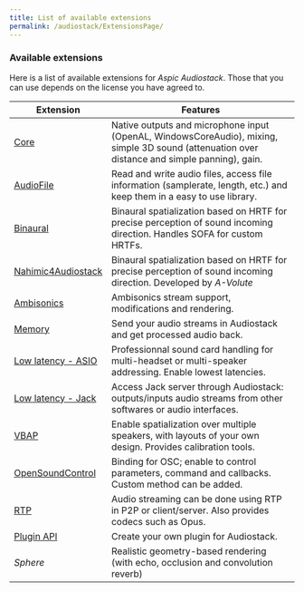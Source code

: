 ```yaml
---
title: List of available extensions
permalink: /audiostack/ExtensionsPage/
---
```


### Available extensions
 
Here is a list of available extensions for *Aspic Audiostack*. Those that you can use depends on the license you have agreed to.

| Extension 	| Features 	|
| -----			| -----		|
| [Core](../Core) 		| Native outputs and microphone input (OpenAL, WindowsCoreAudio), mixing, simple 3D sound (attenuation over distance and simple panning), gain. |
| [AudioFile](../AudioFile)			| Read and write audio files, access file information (samplerate, length, etc.) and keep them in a easy to use library. |
| [Binaural](../Binaural)			| Binaural spatialization based on HRTF for precise perception of sound incoming direction.	Handles SOFA for custom HRTFs. |
| [Nahimic4Audiostack](../Nahimic)	| Binaural spatialization based on HRTF for precise perception of sound incoming direction. Developed by *A-Volute* |
| [Ambisonics](../extensions/Ambisonics)		| Ambisonics stream support, modifications and rendering. |
| [Memory](../Memory)				| Send your audio streams in Audiostack and get processed audio back. |
| [Low latency - ASIO](../Asio)		| Professionnal sound card handling for multi-headset or multi-speaker addressing. Enable lowest latencies. |
| [Low latency - Jack](../extensions/jack)			| Access Jack server through Audiostack: outputs/inputs audio streams from other softwares or audio interfaces. |
| [VBAP](../VBAP)					| Enable spatialization over multiple speakers, with layouts of your own design. Provides calibration tools. |
| [OpenSoundControl](../OSC)		| Binding for OSC; enable to control parameters, command and callbacks. Custom method can be added. |
| [RTP](../extensions/ExtRTP)						| Audio streaming can be done using RTP in P2P or client/server. Also provides codecs such as Opus. |
| [Plugin API](../extensions/ExtPluginAPI)						| Create your own plugin for Audiostack.|
| *Sphere*							| Realistic geometry-based rendering (with echo, occlusion and convolution reverb) |			
